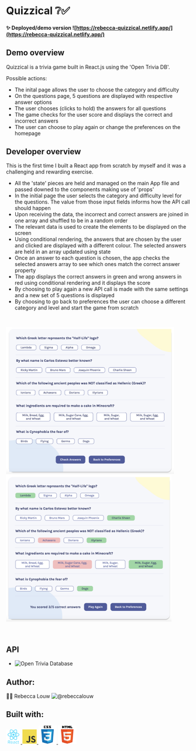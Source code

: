 # Quizzical ❔✅ 

#### ✨ Deployed/demo version ![https://rebecca-quizzical.netlify.app/](https://rebecca-quizzical.netlify.app/)

## Demo overview
Quizzical is a trivia game built in React.js using the 'Open Trivia DB'. 

Possible actions:
- The inital page allows the user to choose the category and difficulty
- On the questions page, 5 questions are displayed with respective answer options
- The user chooses (clicks to hold) the answers for all questions
- The game checks for the user score and displays the correct and incorrect answers
- The user can choose to play again or change the preferences on the homepage


## Developer overview
This is the first time I built a React app from scratch by myself and it was a challenging and rewarding exercise.
- All the 'state' pieces are held and managed on the main App file and passed downed to the components making use of 'props'
- In the initial page the user selects the category and difficulty level for the questions. The value from those input fields informs how the API call should happen
- Upon receiving the data, the incorrect and correct answers are joined in one array and shuffled to be in a random order
- The relevant data is used to create the elements to be displayed on the screen
- Using conditional rendering, the answers that are chosen by the user and clicked are displayed with a different colour. The selected answers are held in an array updated using state
- Once an answer to each question is chosen, the app checks the selected answers array to see which ones match the correct answer property
- The app displays the correct answers in green and wrong answers in red using conditional rendering and it displays the score
- By choosing to play again a new API call is made with the same settings and a new set of 5 questions is displayed
- By choosing to go back to preferences the user can choose a different category and level and start the game from scratch


<br/>

<img alt="." src="public/quizzical-demo1.png" height="400px"/> <img alt="." src="public/quizzical-demo2.png" height="400px"/>

<br/>




## API
- ![Open Trivia Database](https://opentdb.com/)

## Author: 
👩‍💻 Rebecca Louw ![@rebeccalouw](https://github.com/rebeccalouw)

## Built with:

<p align="left"> <a href="https://reactjs.org/" target="_blank" rel="noreferrer"> <img src="https://raw.githubusercontent.com/devicons/devicon/master/icons/react/react-original-wordmark.svg" alt="react" width="40" height="40"/> </a> 
<a href="https://developer.mozilla.org/en-US/docs/Web/JavaScript" target="_blank" rel="noreferrer"> 
<img src="https://raw.githubusercontent.com/devicons/devicon/master/icons/javascript/javascript-original.svg" alt="javascript" width="40" height="40"/> </a> 
<a href="https://www.w3schools.com/css/" target="_blank" rel="noreferrer"> 
<img src="https://raw.githubusercontent.com/devicons/devicon/master/icons/css3/css3-original-wordmark.svg" alt="css3" width="50" height="50"/> </a> 
<a href="https://www.w3schools.com/html/" target="_blank" rel="noreferrer"> 
<img src="https://raw.githubusercontent.com/devicons/devicon/master/icons/html5/html5-original-wordmark.svg" alt="html5" width="50" height="50"/> </a> 
